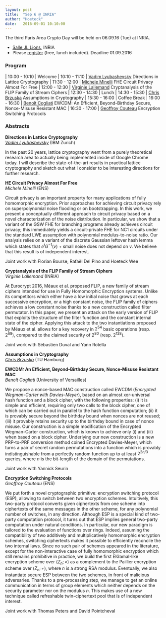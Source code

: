 ```yaml
---
layout: post
title:  "Sep 6 @ INRIA"
author: "Hoeteck"
date:   2016-09-01 10:10:00
---
```


The third Paris Area Crypto Day will be held on 06.09.16 (Tue) at
INRIA.

* [Salle JL Lions](https://www.inria.fr/en/centre/paris/overview/how-to-reach-us), INRIA
* Please [register](https://docs.google.com/forms/d/1q8oqAj31ODGjPV00q8bE6p4GMFHZgBXO6-V3p9Zc-No/) (free, lunch included). Deadline 01.09.2016

### Program

| 10:00&nbsp;-&nbsp;10:10 | Welcome
| 10:10 - 11:10 | [Vadim Lyubashevsky](#VL) Directions in Lattice Cryptography
| 11:30 - 12:00 | [Michele Minelli](#MM) FHE Circuit Privacy Almost For Free 
| 12:00 - 12:30 | [Virginie Lallemand](#VLa) Cryptanalysis of the FLIP Family of Stream Ciphers
| 12:30 - 14:30 | Lunch 
| 14:30 - 15:30 | [Chris Brzuska](#CB) Assumptions in Cryptography
| 15:30 - 16:00 | Coffee Break
| 16:00 - 16:30 | [Benoît Cogliati](#BC) EWCDM: An Efficient, Beyond-Birthday Secure, Nonce-Misuse Resistant MAC
| 16:30 - 17:00 | [Geoffroy Couteau](#GC) Encryption Switching Protocols

### Abstracts

**<a name="VL"></a>Directions in Lattice Cryptography**<br>
*[Vadim Lyubashevsky](http://researcher.ibm.com/researcher/view.php?person=zurich-VAD)* (IBM Zurich)

In the past 20 years, lattice cryptography went from a purely
theoretical research area to actually being implemented inside of
Google Chrome today.  I will describe the state-of-the-art results in
practical lattice cryptography and sketch out what I consider to be
interesting directions for further research.

**<a name="MM"></a>HE Circuit Privacy Almost For Free**<br>
*Michele Minelli* (ENS)

Circuit privacy is an important property for many applications of
fully homomorphic encryption. Prior approaches for achieving circuit
privacy rely on superpolynomial noise flooding or on bootstrapping. In
this work, we present a conceptually different approach to circuit
privacy based on a novel characterization of the noise
distribution. In particular, we show that a variant of the GSW FHE for
branching programs already achieves circuit privacy; this immediately
yields a circuit-private FHE for NC1 circuits under the standard LWE
assumption with polynomial modulus-to-noise ratio. Our analysis relies
on a variant of the discrete Gaussian leftover hash lemma which states
that $e^t G^{−1}(v)$ + small noise does not depend on $v$. We believe
that this result is of independent interest.

Joint work with Florian Bourse, Rafaël Del Pino and Hoeteck Wee

**<a name="VLa"></a>Cryptanalysis of the FLIP Family of Stream Ciphers**<br>
*Virginie Lallemand* (INRIA)

At Eurocrypt 2016, Méaux et al. proposed FLIP, a new family of stream
ciphers intended for use in Fully Homomorphic Encryption
systems. Unlike its competitors which either have a low initial noise
that grows at each successive encryption, or a high constant noise,
the FLIP family of ciphers achieves a low constant noise thanks to a
new construction called filter permutator. In this paper, we present
an attack on the early version of FLIP that exploits the structure of
the filter function and the constant internal state of the
cipher. Applying this attack to the two instantiations proposed by
Méaux et al. allows for a key recovery in $2^{54}$ basic operations
(resp. $2^{68}$), compared to the claimed security of $2^{80}$
(resp. $2^{128}$).

Joint work with Sébastien Duval and Yann Rotella

**<a name="CB"></a>Assumptions in Cryptography**<br>
*[Chris Brzuska](http://chrisbrzuska.de/)* (TU Hamburg)

**<a name="BC"></a>EWCDM: An Efficient, Beyond-Birthday Secure, Nonce-Misuse Resistant MAC**<br>
*Benoît Cogliati* (University of Versailles)

We propose a nonce-based MAC construction called EWCDM (*Encrypted
Wegman-Carter with Davies-Meyer*), based on an almost xor-universal
hash function and a block cipher, with the following properties: (i)
it is simple and efficient, requiring only two calls to the block
cipher, one of which can be carried out in parallel to the hash
function computation; (ii) it is provably secure beyond the birthday
bound when nonces are not reused; (iii) it provably retains security
up to the birthday bound in case of nonce misuse. Our construction is
a simple modification of the Encrypted Wegman-Carter construction,
which is known to achieve only (i) and (iii) when based on a block
cipher. Underlying our new construction is a new PRP-to-PRF conversion
method coined Encrypted Davies-Meyer, which turns a pair of secret
random permutations into a function which is provably
indistinguishable from a perfectly random function up to at least
$2^{2n/3}$ queries, where $n$ is the bit-length of the domain of the
permutations.

Joint work with Yannick Seurin

**<a name="GC"></a>Encryption Switching Protocols**<br>
*Geoffroy Couteau* (ENS)

We put forth a novel cryptographic primitive: encryption switching
protocol (ESP), allowing to switch between two encryption
schemes. Intuitively, this two-party protocol converts given
ciphertexts from one scheme into ciphertexts of the same messages in
the other scheme, for any polynomial number of switches, in any
direction. Although ESP is a special kind of two-party computation
protocol, it turns out that ESP implies general two-party computation
under natural conditions. In particular, our new paradigm is tailored
to the evaluation of functions over rings. Indeed, assuming the
compatibility of two additively and multiplicatively homomorphic
encryption schemes, switching ciphertexts makes it possible to
efficiently reconcile the two internal laws. Since no such pair of
schemes appeared in the literature, except for the non-interactive
case of fully homomorphic encryption which still remains prohibitive
in practice, we build the first ElGamal-like encryption scheme over
$(Z_n;\times)$ as a complement to the Paillier encryption scheme over $(Z_n;+)$,
where $n$ is a strong RSA modulus. Eventually, we also instantiate
secure ESP between the two schemes, in front of malicious
adversaries. Thanks to a pre-processing step, we manage to get an
online communication in terms of group elements which neither depends
on the security parameter nor on the modulus $n$. This makes use of a
new technique called refreshable twin-ciphertext pool that is of
independent interest.

Joint work with Thomas Peters and David Pointcheval
